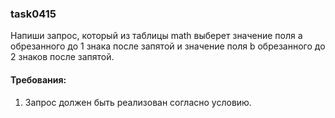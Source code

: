 
### task0415

Напиши запрос, который из таблицы math выберет значение поля a обрезанного до 1 знака после запятой и
значение поля b обрезанного до 2 знаков после запятой.


#### Требования:
1.	Запрос должен быть реализован согласно условию.

